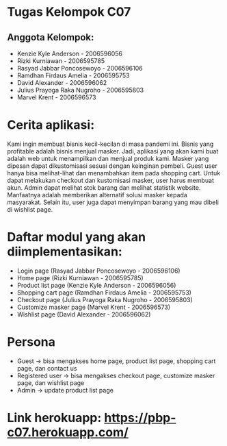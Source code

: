 # Tugas Kelompok C07

## Anggota Kelompok:
- Kenzie Kyle Anderson - 2006596056
- Rizki Kurniawan - 2006595785
- Rasyad Jabbar Poncosewoyo - 2006596106
- Ramdhan Firdaus Amelia - 2006595753
- David Alexander - 2006596062
- Julius Prayoga Raka Nugroho - 2006595803
- Marvel Krent - 2006596573

# Cerita aplikasi:

Kami ingin membuat bisnis kecil-kecilan di masa pandemi ini. Bisnis yang profitable adalah bisnis menjual masker. Jadi, aplikasi yang akan kami buat adalah web untuk menampilkan dan menjual produk kami. Masker yang dipesan dapat dikustomisasi sesuai dengan keinginan pembeli. Guest user hanya bisa melihat-lihat dan menambahkan item pada shopping cart. Untuk dapat melakukan checkout dan kustomisasi masker, user harus membuat akun. Admin dapat melihat stok barang dan melihat statistik website. Manfaatnya adalah memberikan alternatif solusi masker kepada masyarakat. Selain itu, user juga dapat menyimpan barang yang mau dibeli di wishlist page.

# Daftar modul yang akan diimplementasikan:
- Login page (Rasyad Jabbar Poncosewoyo - 2006596106)
- Home page (Rizki Kurniawan - 2006595785)
- Product list page (Kenzie Kyle Anderson - 2006596056)
- Shopping cart page (Ramdhan Firdaus Amelia - 2006595753)
- Checkout page (Julius Prayoga Raka Nugroho - 2006595803)
- Customize masker page (Marvel Krent - 2006596573)
- Wishlist page (David Alexander - 2006596062)

# Persona
- Guest -> bisa mengakses home page, product list page, shopping cart page, dan contact us
- Registered user -> bisa mengakses checkout page, customize masker page, dan wishlist page
- Admin -> update product list page

# Link herokuapp: https://pbp-c07.herokuapp.com/
